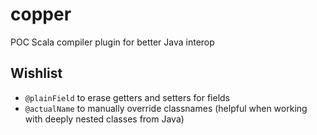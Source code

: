 # copper
POC Scala compiler plugin for better Java interop

## Wishlist

- `@plainField` to erase getters and setters for fields
- `@actualName` to manually override classnames (helpful when working with deeply nested classes from Java)
